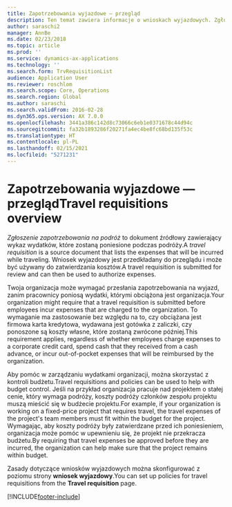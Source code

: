 ```yaml
---
title: Zapotrzebowania wyjazdowe — przegląd
description: Ten temat zawiera informacje o wnioskach wyjazdowych. Zgłoszenie zapotrzebowania na podróż dokumentuje planowane koszty podróży.
author: saraschi2
manager: AnnBe
ms.date: 02/23/2018
ms.topic: article
ms.prod: ''
ms.service: dynamics-ax-applications
ms.technology: ''
ms.search.form: TrvRequisitionList
audience: Application User
ms.reviewer: roschlom
ms.search.scope: Core, Operations
ms.search.region: Global
ms.author: saraschi
ms.search.validFrom: 2016-02-28
ms.dyn365.ops.version: AX 7.0.0
ms.openlocfilehash: 3441a386c142d8c73066c6eb1e0371678c44d94c
ms.sourcegitcommit: fa32b1893286f20271fa4ec4be8fc68bd135f53c
ms.translationtype: HT
ms.contentlocale: pl-PL
ms.lasthandoff: 02/15/2021
ms.locfileid: "5271231"
---
```

# <a name="travel-requisitions-overview"></a><span data-ttu-id="e810c-104">Zapotrzebowania wyjazdowe — przegląd</span><span class="sxs-lookup"><span data-stu-id="e810c-104">Travel requisitions overview</span></span>

<span data-ttu-id="e810c-105">*Zgłoszenie zapotrzebowania na podróż* to dokument źródłowy zawierający wykaz wydatków, które zostaną poniesione podczas podróży.</span><span class="sxs-lookup"><span data-stu-id="e810c-105">A *travel requisition* is a source document that lists the expenses that will be incurred while traveling.</span></span> <span data-ttu-id="e810c-106">Wniosek wyjazdowy jest przedkładany do przeglądu i może być używany do zatwierdzania kosztów.</span><span class="sxs-lookup"><span data-stu-id="e810c-106">A travel requisition is submitted for review and can then be used to authorize expenses.</span></span>

<span data-ttu-id="e810c-107">Twoja organizacja może wymagać przesłania zapotrzebowania na wyjazd, zanim pracownicy poniosą wydatki, którymi obciążona jest organizacja.</span><span class="sxs-lookup"><span data-stu-id="e810c-107">Your organization might require that a travel requisition is submitted before employees incur expenses that are charged to the organization.</span></span> <span data-ttu-id="e810c-108">To wymaganie ma zastosowanie bez względu na to, czy obciążana jest firmowa karta kredytowa, wydawana jest gotówka z zaliczki, czy ponoszone są koszty własne, które zostaną zwrócone później.</span><span class="sxs-lookup"><span data-stu-id="e810c-108">This requirement applies, regardless of whether employees charge expenses to a corporate credit card, spend cash that they received from a cash advance, or incur out-of-pocket expenses that will be reimbursed by the organization.</span></span>

<span data-ttu-id="e810c-109">Aby pomóc w zarządzaniu wydatkami organizacji, można skorzystać z kontroli budżetu.</span><span class="sxs-lookup"><span data-stu-id="e810c-109">Travel requisitions and policies can be used to help with budget control.</span></span> <span data-ttu-id="e810c-110">Jeśli na przykład organizacja pracuje nad projektem o stałej cenie, który wymaga podróży, koszty podróży członków zespołu projektu muszą mieścić się w budżecie projektu.</span><span class="sxs-lookup"><span data-stu-id="e810c-110">For example, if your organization is working on a fixed-price project that requires travel, the travel expenses of the project's team members must fit within the budget for the project.</span></span> <span data-ttu-id="e810c-111">Wymagając, aby koszty podróży były zatwierdzane przed ich poniesieniem, organizacja może pomóc w upewnieniu się, że projekt nie przekracza budżetu.</span><span class="sxs-lookup"><span data-stu-id="e810c-111">By requiring that travel expenses be approved before they are incurred, the organization can help make sure that the project remains within budget.</span></span>

<span data-ttu-id="e810c-112">Zasady dotyczące wniosków wyjazdowych można skonfigurować z poziomu strony **wniosek wyjazdowy**.</span><span class="sxs-lookup"><span data-stu-id="e810c-112">You can set up policies for travel requisitions from the **Travel requisition** page.</span></span>


[!INCLUDE[footer-include](../includes/footer-banner.md)]